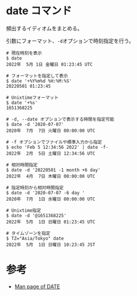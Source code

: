 # date コマンド

頻出するイディオムをまとめる。

引数にフォーマット、`-d`オプションで時刻指定を行う。

```console
# 現在時刻を表示
$ date
2022年  5月 1日 金曜日 01:23:45 UTC

# フォーマットを指定して表示
$ date '+%Y%m%d %H:%M:%S'
20220501 01:23:45

# Unixtimeフォーマット
$ date '+%s'
1651368225

# -d, --date オプションで表示する時間を指定可能
$ date -d '2020-07-07'
2020年  7月  7日 火曜日 00:00:00 UTC

# -f オプションでファイルや標準入力から指定
$ echo 'Feb 5 12:34:56 2022' | date -f-
2022年  2月  5日 土曜日 12:34:56 UTC

# 相対時間指定
$ date -d '20220501 -1 month +6 day'
2022年  4月  7日 木曜日 00:00:00 UTC

# 指定時刻から相対時間指定
$ date -d '2020-07-07 -6 day '
2020年  7月  1日 水曜日 00:00:00 UTC

# Unixtime指定
$ date -d '@1651368225'
2022年  5月  1日 日曜日 01:23:45 UTC

# タイムゾーンを指定
$ TZ="Asia/Tokyo" date
2022年  5月  1日 日曜日 10:23:45 JST
```

# 参考

- [Man page of DATE](https://linuxjm.osdn.jp/html/GNU_coreutils/man1/date.1.html)
